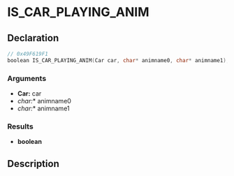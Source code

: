 # IS_CAR_PLAYING_ANIM

## Declaration
```cpp
// 0x49F619F1
boolean IS_CAR_PLAYING_ANIM(Car car, char* animname0, char* animname1);
```

### Arguments
- **Car:** car
- **char*:** animname0
- **char*:** animname1

### Results
- **boolean**

## Description
